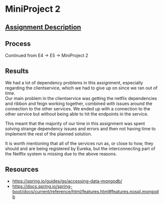 # MiniProject 2

## [Assignment Description](A4-MP-MS.pdf)

## Process
Continued from E4 -> E5 -> MiniProject 2

## Results
We had a lot of dependency problems in this assignment, especially regarding the clientservice, which we had to give up on since we ran out of time.  
Our main problem in the clientservice was getting the netflix dependencies and ribbon and feign working together, combined with issues around the connection to the other services. We ended up with a connection to the other service but without being able to hit the endpoints in the service.   

This meant that the majority of our time in this assignment was spent solving strange dependency issues and errors and then not having time to implement the rest of the planned solution.

It is worth mentioning that all of the services run as, or close to how, they should and are being registered by Eureka, but the interconnecting part of the Netflix system is missing due to the above reasons.

## Resources
- https://spring.io/guides/gs/accessing-data-mongodb/
- https://docs.spring.io/spring-boot/docs/current/reference/html/features.html#features.nosql.mongodb

